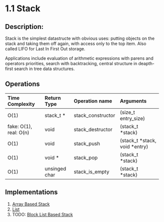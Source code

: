# 1.1 Stack

## Description:
Stack is the simplest datastructe with obvious uses: putting objects on the stack and taking them off again, with access only to the top item. Also called LIFO for Last In First Out storage.

Applications include evaluation of arithmetic expressions with parens and operators priorities, search with backtracking, central structure in deapth-first search in tree data structures.

## Operations
   | Time Complexity 	   | Return Type      | Operation name         | Arguments 		       	|
   |:----------------------|:-----------------|:-----------------------|:-------------------------------|
   | O(1)	     	   | stack_t *        | stack\_constructor     | (size\_t entry\_size)		|
   | fake: O(1), real: O(n)| void             | stack\_destructor      | (stack\_t *stack)		|
   | O(1)	     	   | void	      | stack\_push            | (stack\_t *stack, void *entry) |
   | O(1)                  | void * 	      | stack\_pop             | (stack\_t *stack)		|
   | O(1)	           | unsinged char    | stack\_is\_empty       | (stack\_t *stack)		|

## Implementations
1. [Array Based Stack](./array)
2. [List](./list)
3. TODO: [Block List Based Stack](./block_list)